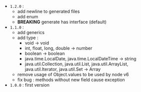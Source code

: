 * `1.2.0` :
  * add newline to generated files
  * add enum
  * **BREAKING** generate has interface (default)
* `1.1.0` :
  * add generics
  * add type :
    * void -> void
    * int, float, long, double -> number
    * boolean -> boolean
    * java.time.LocalDate, java.time.LocalDateTime -> string
    * java.util.Collection, java.util.List, java.util.ArrayList, java.util.Iterator, java.util.Set -> Array
  * remove usage of Object.values to be used by node v6
  * fix bug : methods without new field cause exception
* `1.0.0` : first version